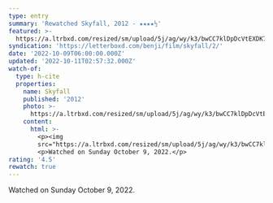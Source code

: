 ```yaml
---
type: entry
summary: 'Rewatched Skyfall, 2012 - ★★★★½'
featured: >-
  https://a.ltrbxd.com/resized/sm/upload/5j/ag/wy/k3/bwCC7klDpDcVtEXDK74vDzXLyeF-0-600-0-900-crop.jpg?v=3241094b0a
syndication: 'https://letterboxd.com/benji/film/skyfall/2/'
date: '2022-10-09T06:00:00.000Z'
updated: '2022-10-11T02:57:32.000Z'
watch-of:
  type: h-cite
  properties:
    name: Skyfall
    published: '2012'
    photo: >-
      https://a.ltrbxd.com/resized/sm/upload/5j/ag/wy/k3/bwCC7klDpDcVtEXDK74vDzXLyeF-0-600-0-900-crop.jpg?v=3241094b0a
    content:
      html: >-
        <p><img
        src="https://a.ltrbxd.com/resized/sm/upload/5j/ag/wy/k3/bwCC7klDpDcVtEXDK74vDzXLyeF-0-600-0-900-crop.jpg?v=3241094b0a"/></p>
        <p>Watched on Sunday October 9, 2022.</p>
rating: '4.5'
rewatch: true
---
```

Watched on Sunday October 9, 2022.
